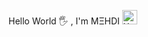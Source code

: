 Hello World 🖐️ , I'm MΞHDI <a href="https://emoji.gg/emoji/7089-xmas-hacker"><img src="https://emoji.gg/assets/emoji/7089-xmas-hacker.gif" width="24.03px" height="23.2px" alt="XMAS_Hacker"></a>
